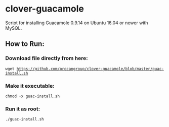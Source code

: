 # clover-guacamole
Script for installing Guacamole 0.9.14 on Ubuntu 16.04 or newer with MySQL.
## How to Run:

### Download file directly from here:
<code>wget https://github.com/procangroup/clover-guacamole/blob/master/guac-install.sh</code>
### Make it executable:
<code>chmod +x guac-install.sh</code>
### Run it as root:
<code>./guac-install.sh</code>